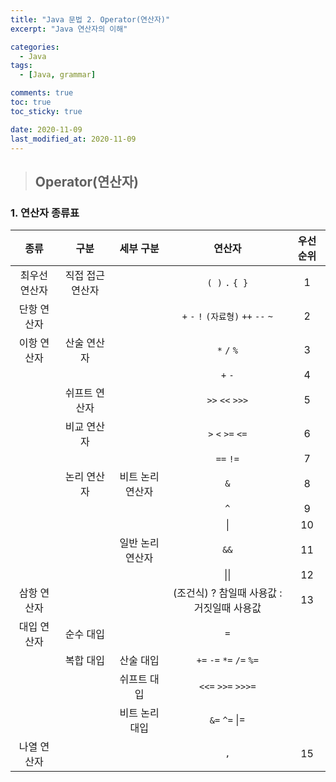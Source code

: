 ```yaml
---
title: "Java 문법 2. Operator(연산자)"
excerpt: "Java 연산자의 이해"

categories:
  - Java
tags:
  - [Java, grammar]

comments: true
toc: true
toc_sticky: true

date: 2020-11-09
last_modified_at: 2020-11-09
---
```


> ## Operator(연산자)

### 1. 연산자 종류표

|     종류      |       구분       |    세부 구분     |                   연산자                   | 우선순위 |
| :-----------: | :--------------: | :--------------: | :----------------------------------------: | :------: |
| 최우선 연산자 | 직접 접근 연산자 |                  |              `( )` `.` `{ }`               |    1     |
|  단항 연산자  |                  |                  |    `+` `-` `!` `(자료형)` `++` `--` `~`    |    2     |
|  이항 연산자  |   산술 연산자    |                  |                `*` `/` `%`                 |    3     |
|               |                  |                  |                  `+` `-`                   |    4     |
|               |  쉬프트 연산자   |                  |              `>>` `<<` `>>>`               |    5     |
|               |   비교 연산자    |                  |             `>` `<` `>=` `<=`              |    6     |
|               |                  |                  |                 `==` `!=`                  |    7     |
|               |   논리 연산자    | 비트 논리 연산자 |                    `&`                     |    8     |
|               |                  |                  |                    `^`                     |    9     |
|               |                  |                  |                     \|                     |    10    |
|               |                  | 일반 논리 연산자 |                    `&&`                    |    11    |
|               |                  |                  |                    \|\|                    |    12    |
|  삼항 연산자  |                  |                  | (조건식) ? 참일때 사용값 : 거짓일때 사용값 |    13    |
|  대입 연산자  |    순수 대입     |                  |                    `=`                     |          |
|               |    복합 대입     |    산술 대입     |          `+=` `-=` `*=` `/=` `%=`          |          |
|               |                  |   쉬프트 대입    |             `<<=` `>>=` `>>>=`             |          |
|               |                  |  비트 논리 대입  |               `&=` `^=` \|=                |          |
|  나열 연산자  |                  |                  |                    `,`                     |    15    |
